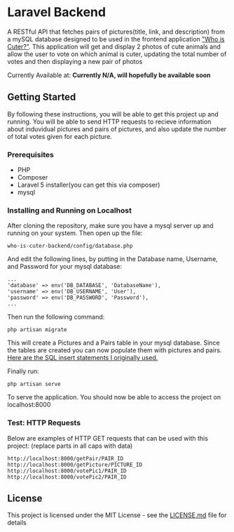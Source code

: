 # Laravel Backend

A RESTful API that fetches pairs of pictures(title, link, and description) from a mySQL database designed to be used in the frontend application <a href="https://github.com/tr4cey/who-is-cuter-frontend">"Who is Cuter?"</a>. This application will get and display 2 photos of cute animals and allow the user to vote on which animal is cuter, updating the total number of votes and then displaying a new pair of photos

Currently Available at: **Currently N/A, will hopefully be available soon**

## Getting Started

By following these instructions, you will be able to get this project up and running. You will be able to send HTTP requests to recieve information about induvidual pictures and pairs of pictures, and also update the number of total votes given for each picture.

### Prerequisites

* PHP
* Composer
* Laravel 5 installer(you can get this via composer)
* mysql

### Installing and Running on Localhost

After cloning the repository, make sure you have a mysql server up and running on your system.
Then open up the file:
```
who-is-cuter-backend/config/database.php
```
And edit the following lines, by putting in the Database name, Username, and Password for your mysql database:
```
...
'database' => env('DB_DATABASE', 'DatabaseName'),
'username' => env('DB_USERNAME', 'User'),
'password' => env('DB_PASSWORD', 'Password'),
...
```
Then run the following command:
```
php artisan migrate
```
This will create a Pictures and a Pairs table in your mysql database.  Since the tables are created you can now populate them with pictures and pairs. 
<a href="https://pastebin.com/ksSHsWPz">Here are the SQL insert statements I originally used.</a>

Finally run: 
```
php artisan serve
```
To serve the application. You should now be able to access the project on localhost:8000

### Test: HTTP Requests

Below are examples of HTTP GET requests that can be used with this project: (replace parts in all caps with data)

```
http://localhost:8000/getPair/PAIR_ID
http://localhost:8000/getPicture/PICTURE_ID
http://localhost:8000/votePic1/PAIR_ID
http://localhost:8000/votePic2/PAIR_ID
```

## License

This project is licensed under the MIT License - see the [LICENSE.md](LICENSE.md) file for details
